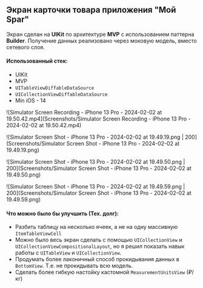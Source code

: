 

## Экран карточки товара приложения **"Мой Spar"**

Экран сделан на **UIKit** по архитектуре **MVP** с использованием паттерна **Builder**. Получение данных реализовано через моковую модель, вместо сетевого слоя.
#### Использованный стек:

- UIKit
- MVP
- `UITableViewDiffableDataSource`
- `UICollectionViewDiffableDataSource`
- Min iOS - 14

![Simulator Screen Recording - iPhone 13 Pro - 2024-02-02 at 19.50.42.mp4](Screenshots/Simulator Screen Recording - iPhone 13 Pro - 2024-02-02 at 19.50.42.mp4)

![Simulator Screen Shot - iPhone 13 Pro - 2024-02-02 at 19.49.19.png | 200](Screenshots/Simulator Screen Shot - iPhone 13 Pro - 2024-02-02 at 19.49.19.png)

![Simulator Screen Shot - iPhone 13 Pro - 2024-02-02 at 19.49.50.png | 200](Screenshots/Simulator Screen Shot - iPhone 13 Pro - 2024-02-02 at 19.49.50.png)

![Simulator Screen Shot - iPhone 13 Pro - 2024-02-02 at 19.49.59.png | 200](Screenshots/Simulator Screen Shot - iPhone 13 Pro - 2024-02-02 at 19.49.59.png)

#### Что можно было бы улучшить (Тех. долг):
- Разбить  таблицу на несколько ячеек, а не на одну массивную `ItemTableViewCell`
- Можно было весь экран сделать с помощью `UICollectionView` и `UICollectionViewCompositionalLayout`, но я решил показать навык работы с `UITableView` и `UICollectionView`. 
- Продумать более лаконичный способ прокидывания данных в `BottomView`. Т.е. не прокидывать всю модель. 
- Сделать более гибкую настойку кастомной `MeasurementUnitsView` (₽/кг)
